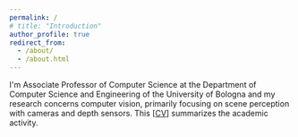 ```yaml
---
permalink: /
# title: "Introduction"
author_profile: true
redirect_from: 
  - /about/
  - /about.html
---
```


I'm Associate Professor of Computer Science at the Department of Computer Science and Engineering of the University of Bologna and my research concerns computer vision, primarily focusing on scene perception with cameras and depth sensors. 
This [[CV](/files/CV_ENG.pdf)] summarizes the academic activity.
